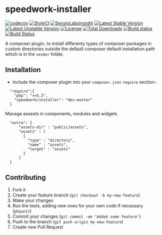 speedwork-installer
===================================
[![codecov](https://codecov.io/gh/speedwork/installer/branch/master/graph/badge.svg)](https://codecov.io/gh/speedwork/installer)
[![StyleCI](https://styleci.io/repos/15472515/shield)](https://styleci.io/repos/15472515)
[![SensioLabsInsight](https://insight.sensiolabs.com/projects/771d6248-d38a-43bd-8a0a-56d8b40d2e17/mini.png)](https://insight.sensiolabs.com/projects/771d6248-d38a-43bd-8a0a-56d8b40d2e17)
[![Latest Stable Version](https://poser.pugx.org/speedwork/installer/v/stable)](https://packagist.org/packages/speedwork/installer)
[![Latest Unstable Version](https://poser.pugx.org/speedwork/installer/v/unstable)](https://packagist.org/packages/speedwork/installer)
[![License](https://poser.pugx.org/speedwork/installer/license)](https://packagist.org/packages/speedwork/installer)
[![Total Downloads](https://poser.pugx.org/speedwork/installer/downloads)](https://packagist.org/packages/speedwork/installer)
[![Build status](https://ci.appveyor.com/api/projects/status/10aw52t4ga4kek27?svg=true)](https://ci.appveyor.com/project/2stech/installer)
[![Build Status](https://travis-ci.org/speedwork/installer.svg?branch=master)](https://travis-ci.org/speedwork/installer)

A composer plugin, to install differenty types of composer packages in custom directories outside the default composer default installation path which is in the `vendor` folder.

Installation
------------

- Include the composer plugin into your `composer.json` `require` section::

```
  "require":{
    "php": ">=5.3",
    "speedwork/installer": "dev-master"
  }
```

Manage assests in components, modules and widgets

```
  "extra": {
      "assets-dir" : "public/assets",
      "assets" : [
        {
          "type" : "directory",
          "name" : "assets",
          "target" : "assets"
        }
      ]
  }
```

Contributing
------------

1. Fork it
2. Create your feature branch (`git checkout -b my-new-feature`)
3. Make your changes
4. Run the tests, adding new ones for your own code if necessary (`phpunit`)
5. Commit your changes (`git commit -am 'Added some feature'`)
6. Push to the branch (`git push origin my-new-feature`)
7. Create new Pull Request

